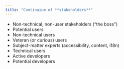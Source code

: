 ```yaml
---
title: "Continuium of **stakeholders**"
---
```


* Non-technical, non-user stakeholders (“the boss”)
* Potential users
* Non-technical users
* Veteran (or curious) users
* Subject-matter experts (accessibility, content, i18n)
* Technical users
* Active developers
* Potential developers
